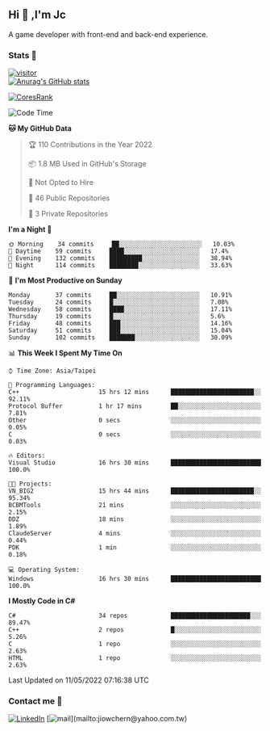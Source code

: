 ## Hi 👋 ,I'm Jc  

A game developer with front-end and back-end experience.  

### Stats  📝
[![visitor](https://visitor-badge.glitch.me/badge?page_id=jiowchern.jiowchern&style=flat-square&color=0088cc)](https://visitor-badge.glitch.me/badge?page_id=jiowchern.jiowchern&style=flat-square&color=0088cc)  
[![Anurag's GitHub stats](https://github-readme-stats.vercel.app/api?username=jiowchern&count_private=true&&show_icons=true)](https://github.com/anuraghazra/github-readme-stats)  
<!-- [![trophy](https://github-profile-trophy.vercel.app/?username=jiowchern)](https://github.com/ryo-ma/github-profile-trophy)   -->
[![CoresRank](https://cr-ss-service.azurewebsites.net/api/ScreenShot?widget=summary&username=jiowchern)](https://cr-ss-service.azurewebsites.net/api/ScreenShot?widget=summary&username=jiowchern)


<!--START_SECTION:waka-->
![Code Time](http://img.shields.io/badge/Code%20Time-373%20hrs%2014%20mins-blue)

**🐱 My GitHub Data** 

> 🏆 110 Contributions in the Year 2022
 > 
> 📦 1.8 MB Used in GitHub's Storage 
 > 
> 🚫 Not Opted to Hire
 > 
> 📜 46 Public Repositories 
 > 
> 🔑 3 Private Repositories  
 > 
**I'm a Night 🦉** 

```text
🌞 Morning    34 commits     ██░░░░░░░░░░░░░░░░░░░░░░░   10.03% 
🌆 Daytime    59 commits     ████░░░░░░░░░░░░░░░░░░░░░   17.4% 
🌃 Evening    132 commits    █████████░░░░░░░░░░░░░░░░   38.94% 
🌙 Night      114 commits    ████████░░░░░░░░░░░░░░░░░   33.63%

```
📅 **I'm Most Productive on Sunday** 

```text
Monday       37 commits     ██░░░░░░░░░░░░░░░░░░░░░░░   10.91% 
Tuesday      24 commits     █░░░░░░░░░░░░░░░░░░░░░░░░   7.08% 
Wednesday    58 commits     ████░░░░░░░░░░░░░░░░░░░░░   17.11% 
Thursday     19 commits     █░░░░░░░░░░░░░░░░░░░░░░░░   5.6% 
Friday       48 commits     ███░░░░░░░░░░░░░░░░░░░░░░   14.16% 
Saturday     51 commits     ███░░░░░░░░░░░░░░░░░░░░░░   15.04% 
Sunday       102 commits    ███████░░░░░░░░░░░░░░░░░░   30.09%

```


📊 **This Week I Spent My Time On** 

```text
⌚︎ Time Zone: Asia/Taipei

💬 Programming Languages: 
C++                      15 hrs 12 mins      ███████████████████████░░   92.11% 
Protocol Buffer          1 hr 17 mins        ██░░░░░░░░░░░░░░░░░░░░░░░   7.81% 
Other                    0 secs              ░░░░░░░░░░░░░░░░░░░░░░░░░   0.05% 
C                        0 secs              ░░░░░░░░░░░░░░░░░░░░░░░░░   0.03%

🔥 Editors: 
Visual Studio            16 hrs 30 mins      █████████████████████████   100.0%

🐱‍💻 Projects: 
VN_BIG2                  15 hrs 44 mins      ███████████████████████░░   95.34% 
BCBMTools                21 mins             ░░░░░░░░░░░░░░░░░░░░░░░░░   2.15% 
DDZ                      18 mins             ░░░░░░░░░░░░░░░░░░░░░░░░░   1.89% 
ClaudeServer             4 mins              ░░░░░░░░░░░░░░░░░░░░░░░░░   0.44% 
PDK                      1 min               ░░░░░░░░░░░░░░░░░░░░░░░░░   0.18%

💻 Operating System: 
Windows                  16 hrs 30 mins      █████████████████████████   100.0%

```

**I Mostly Code in C#** 

```text
C#                       34 repos            ██████████████████████░░░   89.47% 
C++                      2 repos             █░░░░░░░░░░░░░░░░░░░░░░░░   5.26% 
C                        1 repo              ░░░░░░░░░░░░░░░░░░░░░░░░░   2.63% 
HTML                     1 repo              ░░░░░░░░░░░░░░░░░░░░░░░░░   2.63%

```



 Last Updated on 11/05/2022 07:16:38 UTC
<!--END_SECTION:waka-->



### Contact me 💬
[![LinkedIn](https://img.shields.io/badge/-JiowchernChen-0077B5?style==flat-square&logo=LinkedIn&logoColor=white)](https://www.linkedin.com/in/jiowchern-chen-4aaa90b7/) [![mail](https://img.shields.io/badge/-jiowchern%40yahoo.com.tw-blueviolet?style=flat-square&logo=yahoo!)](mailto:jiowchern@yahoo.com.tw)    

<!-- [![Linkedin Badge](https://img.shields.io/badge/-LinkedIn-blue?style=flat-square&logo=Linkedin&logoColor=white&link=https://www.linkedin.com/in/jiowchern-chen-4aaa90b7/)](https://www.linkedin.com/in/jiowchern-chen-4aaa90b7/) -->


<!--
**jiowchern/jiowchern** is a ✨ _special_ ✨ repository because its `README.md` (this file) appears on your GitHub profile.

Here are some ideas to get you started:

- 🔭 I’m currently working on ...
- 🌱 I’m currently learning ...
- 👯 I’m looking to collaborate on ...
- 🤔 I’m looking for help with ...
- 💬 Ask me about ...
- 📫 How to reach me: ...
- 😄 Pronouns: ...
- ⚡ Fun fact: ...
-->
